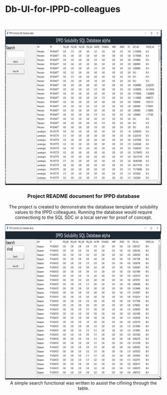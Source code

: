 # Db-UI-for-IPPD-colleagues


<!-- PROJECT LOGO -->
<br />
<p align="center">
  <a href="https://github.com/AlexBoldin/Db-UI-for-IPPD-colleagues/blob/main/README.md">
    <img src="/images_description/GUI1.png" alt="UI created for reading the db." width="800" height="500">
  </a>

  <h3 align="center">Project README document for IPPD database</h3>

  <p align="center">
    The project is created to demonstrate the database template of solubility values to the IPPD colleagues.
    Running the database would require connectiong to the SQL SDC or a local server for proof of concept.
 <p align="center">
  <img src="/images_description/GUI2.png" alt="UI created for reading the db." width="800" height="500">
    A simple search functional was written to assist the cifining through the table. 
    <br />
  </p>
</p>
